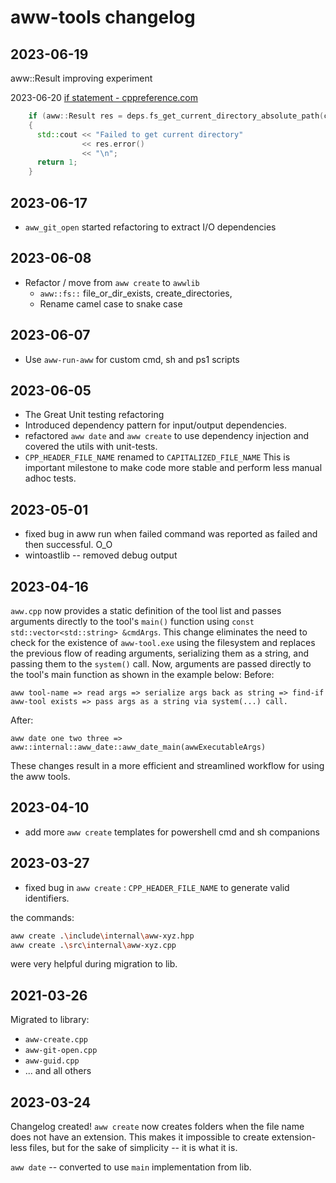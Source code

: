 # aww-tools changelog

## 2023-06-19

aww::Result improving experiment

2023-06-20 [if statement - cppreference.com](https://en.cppreference.com/w/cpp/language/if)
```cpp
    if (aww::Result res = deps.fs_get_current_directory_absolute_path(currentDir); res.is_failed())
    {
      std::cout << "Failed to get current directory"
                << res.error()
                << "\n";
      return 1;
    }
```



## 2023-06-17

- `aww_git_open` started refactoring to extract I/O dependencies


## 2023-06-08

- Refactor / move from `aww create` to `awwlib`
  - `aww::fs::` file_or_dir_exists, create_directories,
  - Rename camel case to snake case


## 2023-06-07

- Use `aww-run-aww` for custom cmd, sh and ps1 scripts


## 2023-06-05

- The Great Unit testing refactoring
- Introduced dependency pattern for input/output dependencies.
- refactored `aww date` and `aww create` to use dependency injection and covered
the utils with unit-tests.
- `CPP_HEADER_FILE_NAME` renamed to `CAPITALIZED_FILE_NAME`
This is important milestone to make code more stable and perform less manual adhoc tests.

## 2023-05-01
- fixed bug in aww run when failed command was reported as failed and then successful. O_O
- wintoastlib -- removed debug output

## 2023-04-16

`aww.cpp` now provides a static definition of the tool list and passes arguments directly to the tool's `main()` function using  `const std::vector<std::string> &cmdArgs`. This change eliminates the need to check for the existence of `aww-tool.exe` using the filesystem and replaces the previous flow of reading arguments, serializing them as a string, and passing them to the `system()` call. Now, arguments are passed directly to the tool's main function as shown in the example below:
Before:
```
aww tool-name => read args => serialize args back as string => find-if aww-tool exists => pass args as a string via system(...) call.
```
After:
```
aww date one two three => aww::internal::aww_date::aww_date_main(awwExecutableArgs)
````
These changes result in a more efficient and streamlined workflow for using the aww tools.

## 2023-04-10

- add more `aww create` templates for powershell cmd and sh companions

## 2023-03-27
- fixed bug in `aww create` : `CPP_HEADER_FILE_NAME` to generate valid identifiers.


the commands:
```sh
aww create .\include\internal\aww-xyz.hpp
aww create .\src\internal\aww-xyz.cpp
```
were very helpful during migration to lib.


## 2021-03-26

Migrated to library:
- `aww-create.cpp`
- `aww-git-open.cpp`
- `aww-guid.cpp`
- ... and all others

## 2023-03-24

Changelog created!
`aww create` now creates folders when the file name does not have an extension. This makes it impossible to create extension-less files, but for the sake of simplicity -- it is what it is.

`aww date` -- converted to use `main` implementation from lib.







